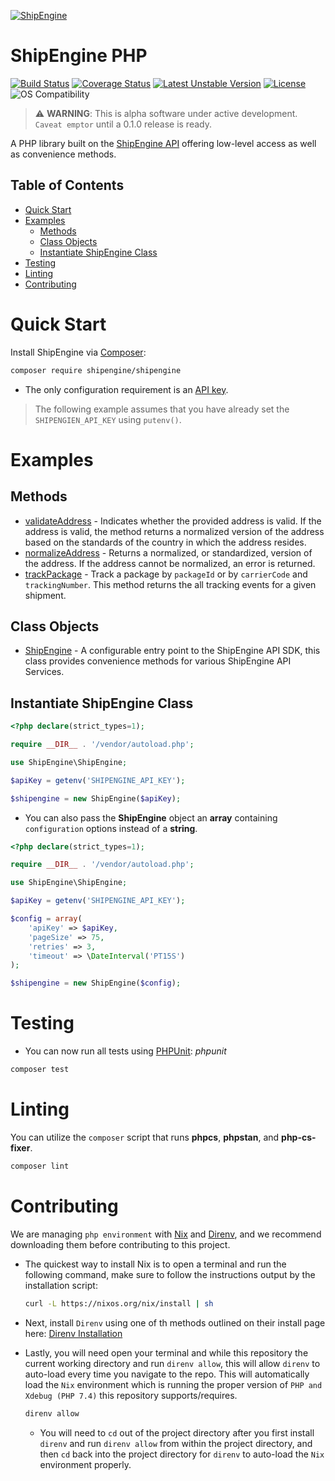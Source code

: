 [![ShipEngine](https://shipengine.github.io/img/shipengine-logo-wide.png)](https://shipengine.com)

ShipEngine PHP
==============

[![Build Status](https://github.com/ShipEngine/shipengine-php/workflows/shipengine-php/badge.svg)](https://github.com/ShipEngine/shipengine-php/actions)
[![Coverage Status](https://coveralls.io/repos/github/ShipEngine/shipengine-php/badge.svg?branch=main&t=SkXqIE)](https://coveralls.io/github/ShipEngine/shipengine-php?branch=main)
[![Latest Unstable Version](https://poser.pugx.org/shipengine/shipengine/v/unstable)](//packagist.org/packages/shipengine/shipengine)
[![License](https://poser.pugx.org/shipengine/shipengine/license)](//packagist.org/packages/shipengine/shipengine)
![OS Compatibility](https://shipengine.github.io/img/badges/os-badges.svg)
> :warning: **WARNING**: This is alpha software under active development. `Caveat emptor` until a 0.1.0 release is ready.

A PHP library built on the [ShipEngine API](https://shipengine.com) offering low-level access as well as convenience methods.

</hr>

## Table of Contents
- [Quick Start](#quick-start)
- [Examples](#examples)
  * [Methods](#methods)
  * [Class Objects](#class-objects)
  * [Instantiate ShipEngine Class](#instantiate-shipengine-class)
- [Testing](#testing)
- [Linting](#linting)
- [Contributing](#contributing)

Quick Start
===========
Install ShipEngine via [Composer](https://getcomposer.org/):
```bash
composer require shipengine/shipengine
```
- The only configuration requirement is an [API key](https://www.shipengine.com/docs/auth/#api-keys).

> The following example assumes that you have already set the `SHIPENGIEN_API_KEY` using `putenv()`.

Examples
========

Methods
-------
- [validateAddress](./docs/addressValidateExample.md) -  Indicates whether the provided address is valid. If the
  address is valid, the method returns a normalized version of the address based on the standards of the country in
  which the address resides.
- [normalizeAddress](./docs/normalizeAddressExample.md) - Returns a normalized, or standardized, version of the
  address. If the address cannot be normalized, an error is returned.
- [trackPackage](./docs/trackPackageExample.md) - Track a package by `packageId` or by `carrierCode` and `trackingNumber`. This method returns
the all tracking events for a given shipment.

Class Objects
--------------
- [ShipEngine]() - A configurable entry point to the ShipEngine API SDK, this class provides convenience methods
  for various ShipEngine API Services.

Instantiate ShipEngine Class
------------------------------
```php
<?php declare(strict_types=1);

require __DIR__ . '/vendor/autoload.php';

use ShipEngine\ShipEngine;

$apiKey = getenv('SHIPENGINE_API_KEY');

$shipengine = new ShipEngine($apiKey);
```
- You can also pass the **ShipEngine** object an **array** containing `configuration` options instead of a **string**.
```php
<?php declare(strict_types=1);

require __DIR__ . '/vendor/autoload.php';

use ShipEngine\ShipEngine;

$apiKey = getenv('SHIPENGINE_API_KEY');

$config = array(
    'apiKey' => $apiKey,
    'pageSize' => 75,
    'retries' => 3,
    'timeout' => \DateInterval('PT15S')
);

$shipengine = new ShipEngine($config);
```

Testing
=======
- You can now run all tests using [PHPUnit](https://phpunit.de/):
_phpunit_
```bash
composer test
```

Linting
=======
You can utilize the `composer` script that runs **phpcs**, **phpstan**, and **php-cs-fixer**.
```bash
composer lint
```

Contributing
============
We are managing `php environment` with [Nix](https://nixos.org/download.html "Nix Website")
and [Direnv](https://direnv.net/docs/installation.html "Direnv Install page"), and we recommend downloading
them before contributing to this project.

- The quickest way to install Nix is to open a terminal and run the following command, make sure to follow the
  instructions output by the installation script:
  ```bash
  curl -L https://nixos.org/nix/install | sh
  ```

- Next, install `Direnv` using one of th methods outlined on their install page here:
  [Direnv Installation](https://direnv.net/docs/installation.html "Direnv Install page")

- Lastly, you will need open your terminal and while this repository the current working directory and run `direnv allow`,
  this will allow `direnv` to auto-load every time you navigate to the repo. This will automatically load the `Nix`
  environment which is running the proper version of `PHP and Xdebug (PHP 7.4)` this repository supports/requires.
  ```bash
  direnv allow
  ```
  - You will need to `cd` out of the project directory after you first install `direnv` and run `direnv allow` from within
    the project directory, and then `cd` back into the project directory for `direnv` to auto-load the `Nix` environment properly.
